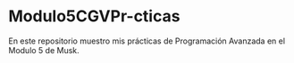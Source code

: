 # Modulo5CGVPr-cticas
En este repositorio muestro mis prácticas de Programación Avanzada en el Modulo 5 de Musk.
